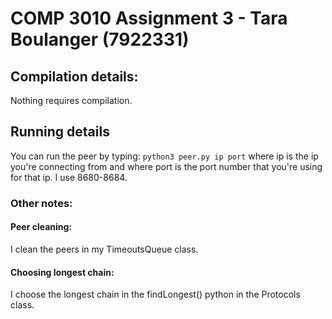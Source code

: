 # COMP 3010 Assignment 3 - Tara Boulanger (7922331)

## Compilation details:
Nothing requires compilation.

## Running details
You can run the peer by typing: `python3 peer.py ip port` where ip is the ip you're connecting from and where port is the port number that you're using for that ip. I use 8680-8684.

### Other notes:
#### Peer cleaning:
I clean the peers in my TimeoutsQueue class.

#### Choosing longest chain:
I choose the longest chain in the findLongest() python in the Protocols class.
